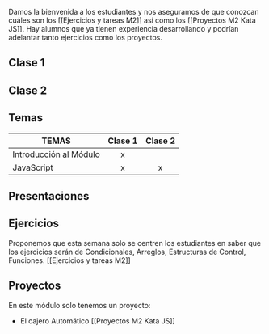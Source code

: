 Damos la bienvenida a los estudiantes y nos aseguramos de que conozcan cuáles son los [[Ejercicios y tareas M2]] así como los [[Proyectos M2 Kata JS]].
Hay alumnos que ya tienen experiencia desarrollando y podrían adelantar tanto ejercicios como los proyectos.
## Clase 1

## Clase 2

## Temas

|TEMAS   | Clase 1| Clase 2|
|---|:---:|:---:|
|Introducción al Módulo|x||
|JavaScript|x|x|

## Presentaciones

## Ejercicios
Proponemos que esta semana solo se centren los estudiantes en saber que los ejercicios serán de Condicionales, Arreglos, Estructuras de Control, Funciones.
[[Ejercicios y tareas M2]]
## Proyectos
En este módulo solo tenemos un proyecto:
- El cajero Automático
[[Proyectos M2 Kata JS]]

